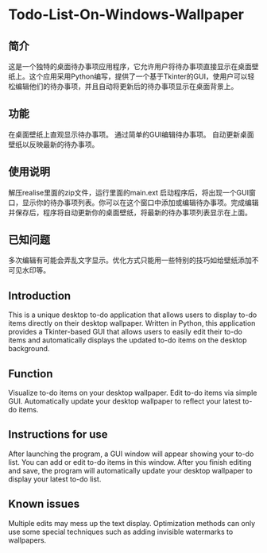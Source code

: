 # Todo-List-On-Windows-Wallpaper

## 简介

这是一个独特的桌面待办事项应用程序，它允许用户将待办事项直接显示在桌面壁纸上。这个应用采用Python编写，提供了一个基于Tkinter的GUI，使用户可以轻松编辑他们的待办事项，并且自动将更新后的待办事项显示在桌面背景上。

## 功能

在桌面壁纸上直观显示待办事项。
通过简单的GUI编辑待办事项。
自动更新桌面壁纸以反映最新的待办事项。

## 使用说明

解压realise里面的zip文件，运行里面的main.ext
启动程序后，将出现一个GUI窗口，显示你的待办事项列表。你可以在这个窗口中添加或编辑待办事项。完成编辑并保存后，程序将自动更新你的桌面壁纸，将最新的待办事项列表显示在上面。

## 已知问题

多次编辑有可能会弄乱文字显示。优化方式只能用一些特别的技巧如给壁纸添加不可见水印等。

## Introduction

This is a unique desktop to-do application that allows users to display to-do items directly on their desktop wallpaper. Written in Python, this application provides a Tkinter-based GUI that allows users to easily edit their to-do items and automatically displays the updated to-do items on the desktop background.

## Function

Visualize to-do items on your desktop wallpaper.
Edit to-do items via simple GUI.
Automatically update your desktop wallpaper to reflect your latest to-do items.

## Instructions for use

After launching the program, a GUI window will appear showing your to-do list. You can add or edit to-do items in this window. After you finish editing and save, the program will automatically update your desktop wallpaper to display your latest to-do list.

## Known issues

Multiple edits may mess up the text display. Optimization methods can only use some special techniques such as adding invisible watermarks to wallpapers.
